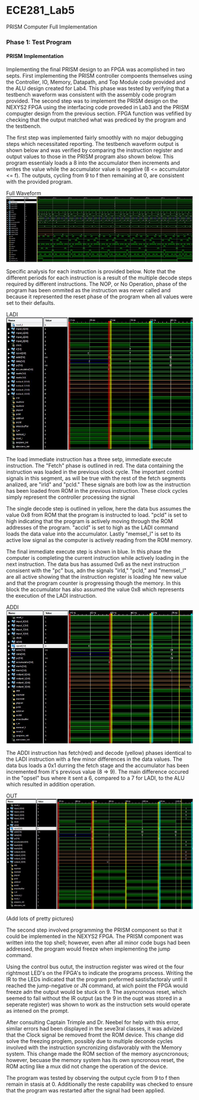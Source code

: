 ECE281_Lab5
===========

PRISM Computer Full Implementation


### Phase 1: Test Program

#### PRISM Implementation

Implementing the final PRISM design to an FPGA was acomplished in two septs. First implementing the PRISM controller compoents themselves using the Controller, IO, Memory, Datapath, and Top Module code provided and the ALU design created for Lab4. This phase was tested by verifying that a testbench waveform was consistent with the assembly code program provided. The second step was to implement the PRISM design on the NEXYS2 FPGA using the interfacing code proveded in Lab3 and the PRISM compugter design from the previous section. FPGA function was vefified by checking that the output matched what was prediced by the program and the testbench.

The first step was implemented fairly smoothly with no major debugging steps which necessitated reporting. The testbench waveform output is shown below and was verified by comparing the instruction register and output values to those in the PRISM program also shown below. This program essentialy loads a 8 into the accumulator then increments and  writes the value while the accumulator value is negative (8 <= accumulator <= f). The outputs, cycling from 9 to f then remaining at 0, are consistent with the provided program.

Full Waveform
![alt text](https://raw.githubusercontent.com/IanGoodbody/ECE281_Lab5/master/FullWaveform.jpg "Full Waveform")

Specific analysis for each instruction is provided below. Note that the different periods for each instruction is a result of the multiple decode steps required by different instructions. The NOP, or No Operation, phase of the program has been ommited as the instruction was never called and because it represented the reset phase of the program when all values were set to their defaults.

LADI
![alt text](https://raw.githubusercontent.com/IanGoodbody/ECE281_Lab5/master/ladi.jpg "LADI")

The load immediate instruction has a three setp, immediate execute instruction. The "Fetch" phase is outlined in red. The data containing the instruction was loaded in the previous clock cycle. The important control signals in this segment, as will be true with the rest of the fetch segments analized, are "irld" and "pcld." These signals are both low as the instruction has been loaded from ROM in the previous instruction. These clock cycles simply represent the controller processing the signal

The single decode step is outlined in yellow, here the data bus assumes the value 0x8 from ROM that the program is instructed to load. "pcld" is set to high indicating that the program is actively moving through the ROM addresses of the program. "accld" is set to high as the LADI command loads the data value into the accumulator. Lastly "memsel_l" is set to its active low signal as the computer is actively reading from the ROM memory.

The final immediate execute step is shown in blue. In this phase the computer is completing the current instruction while actively loading in the next instruction. The data bus has assumed 0x6 as the next instruction consisent with the "pc" bus, adn the signals "irld," "pcld," and "memsel_l" are all active showing that the instruction register is loading hte new value and that the program counter is progressing though the memory.  In this block the accumulator has also assumed the value 0x8 which represents the execution of the LADI instruction.

ADDI
![alt text](https://raw.githubusercontent.com/IanGoodbody/ECE281_Lab5/master/addi.jpg "ADDI")

The ADDI instruction has fetch(red) and decode (yellow) phases identical to the LADI instruction with a few minor differences in the data values. The data bus loads a 0x1 durring the fetch stage and the accumulator has been incremented from it's previous value (8 => 9). The main difference occured in the "opsel" bus where it sent a 6, compared to a 7 for LADI, to the ALU which resulted in addition operation.

OUT
![alt text](https://raw.githubusercontent.com/IanGoodbody/ECE281_Lab5/master/out.jpg "OUT")


(Add lots of pretty pictures)

The second step involved programming the PRISM component so that it could be implemented in the NEXYS2 FPGA. The PRISM component was written into the top shell; however, even after all minor code bugs had been addressed, the program would freeze when implementing the jump command. 

Using the control bus outut, the instruction register was wired ot the four rightmost LED's on the FPGA's to indicate the programs process. Writing the IR to the LEDs indicated that the program preformed sastisfactoraly until it reached the jump-negative or JN command, at wich point the FPGA would freeze adn the output would be stuck on 9. The asyncronous reset, which seemed to fail without the IR output (as the 9 in the oupt was stored in a seperate register) was shown to work as the instruction sets would operate as intened on the prompt.

After consulting Captain Trimple and Dr. Neebel for help with this error, similar errors had been displayed in the seve3ral classes, it was advized that the Clock signal be removed fromt the ROM device.  This change did solve the freezing proglem, possibly due to multiple deconde cycles involved with the instruction syncronizing disfavorably with the Memory system. This change made the ROM section of the memory asycncronous; however, becuase the memory system has its own syncronous reset, the ROM acting like a mux did not change the operation of the device. 

The program was tested by observing the output cycle from 9 to f then remain in stasis at 0. Additionally the reste capability was checked to ensure that the program was restarted after the signal had been applied.
